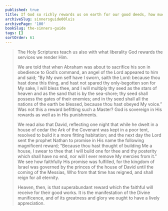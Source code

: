 ```yaml
---
published: true
title: If God so richly rewards us on earth for our good deeds, how much more will he in heaven?
archiveSlug: sinnersguide00luis
archivePage: '100'
bookSlug: the-sinners-guide
tags: []
sortOrder: 61
---
```


> The Holy Scriptures teach us also with what liberality God rewards the services we render Him.
> 
> We are told that when Abraham was about to sacrifice his son in obedience to God’s command, an angel of the Lord appeared to him and said; “By My own self have I sworn, saith the Lord: because thou hast done this thing, and hast not spared thy only-begotten son for My sake, I will bless thee, and I will multiply thy seed as the stars of heaven and as the sand that is by the sea-shore; thy seed shall possess the gates of their enemies; and in thy seed shall all the nations of the earth be blessed, because thou hast obeyed My voice.” Was not this a reward befitting such a Master? God is sovereign in His rewards as well as in His punishments.
> 
> We read also that David, reflecting one night that while he dwelt in a house of cedar the Ark of the Covenant was kept in a poor tent, resolved to build it a more fitting habitation; and the next day the Lord sent the prophet Nathan to promise in His name the following magnificent reward; “Because thou hast thought of building Me a house, I swear to thee that I will build one for thee and thy posterity which shall have no end, nor will I ever remove My mercies from it.” We see how faithfully His promise was fulfilled, for the kingdom of Israel was governed by the princes of the house of David until the coming of the Messias, Who from that time has reigned, and shall reign for all eternity.
> 
> Heaven, then, is that superabundant reward which the faithful will receive for their good works. It is the manifestation of the Divine munificence, and of its greatness and glory we ought to have a lively appreciation.
